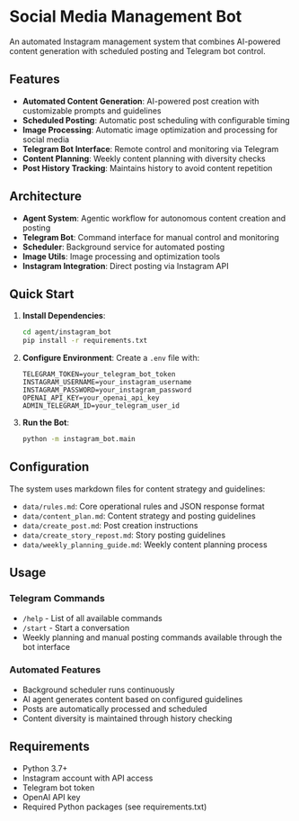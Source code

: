 # Social Media Management Bot

An automated Instagram management system that combines AI-powered content generation with scheduled posting and Telegram bot control.

## Features

- **Automated Content Generation**: AI-powered post creation with customizable prompts and guidelines
- **Scheduled Posting**: Automatic post scheduling with configurable timing
- **Image Processing**: Automatic image optimization and processing for social media
- **Telegram Bot Interface**: Remote control and monitoring via Telegram
- **Content Planning**: Weekly content planning with diversity checks
- **Post History Tracking**: Maintains history to avoid content repetition

## Architecture

- **Agent System**: Agentic workflow for autonomous content creation and posting
- **Telegram Bot**: Command interface for manual control and monitoring
- **Scheduler**: Background service for automated posting
- **Image Utils**: Image processing and optimization tools
- **Instagram Integration**: Direct posting via Instagram API

## Quick Start

1. **Install Dependencies**:
   ```bash
   cd agent/instagram_bot
   pip install -r requirements.txt
   ```

2. **Configure Environment**:
   Create a `.env` file with:
   ```
   TELEGRAM_TOKEN=your_telegram_bot_token
   INSTAGRAM_USERNAME=your_instagram_username
   INSTAGRAM_PASSWORD=your_instagram_password
   OPENAI_API_KEY=your_openai_api_key
   ADMIN_TELEGRAM_ID=your_telegram_user_id
   ```

3. **Run the Bot**:
   ```bash
   python -m instagram_bot.main
   ```

## Configuration

The system uses markdown files for content strategy and guidelines:

- `data/rules.md`: Core operational rules and JSON response format
- `data/content_plan.md`: Content strategy and posting guidelines
- `data/create_post.md`: Post creation instructions
- `data/create_story_repost.md`: Story posting guidelines
- `data/weekly_planning_guide.md`: Weekly content planning process

## Usage

### Telegram Commands
- `/help` - List of all available commands
- `/start` - Start a conversation
- Weekly planning and manual posting commands available through the bot interface

### Automated Features
- Background scheduler runs continuously
- AI agent generates content based on configured guidelines
- Posts are automatically processed and scheduled
- Content diversity is maintained through history checking

## Requirements

- Python 3.7+
- Instagram account with API access
- Telegram bot token
- OpenAI API key
- Required Python packages (see requirements.txt)
